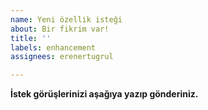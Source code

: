 ```yaml
---
name: Yeni özellik isteği
about: Bir fikrim var!
title: ''
labels: enhancement
assignees: erenertugrul

---
```


**İstek görüşlerinizi aşağıya yazıp gönderiniz.**
